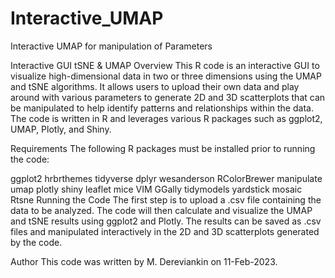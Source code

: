 # Interactive_UMAP
 Interactive UMAP for manipulation of Parameters

Interactive GUI tSNE & UMAP
Overview
This R code is an interactive GUI to visualize high-dimensional data in two or three dimensions using the UMAP and tSNE algorithms. It allows users to upload their own data and play around with various parameters to generate 2D and 3D scatterplots that can be manipulated to help identify patterns and relationships within the data. The code is written in R and leverages various R packages such as ggplot2, UMAP, Plotly, and Shiny.

Requirements
The following R packages must be installed prior to running the code:

ggplot2
hrbrthemes
tidyverse
dplyr
wesanderson
RColorBrewer
manipulate
umap
plotly
shiny
leaflet
mice
VIM
GGally
tidymodels
yardstick
mosaic
Rtsne
Running the Code
The first step is to upload a .csv file containing the data to be analyzed. The code will then calculate and visualize the UMAP and tSNE results using ggplot2 and Plotly. The results can be saved as .csv files and manipulated interactively in the 2D and 3D scatterplots generated by the code.

Author
This code was written by M. Dereviankin on 11-Feb-2023.

